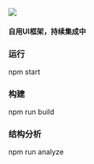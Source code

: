 [![](https://img.shields.io/endpoint?url=https://awards.antv.vision/k644606347-g6-contributor.json)](https://github.com/antvis/g6)

#### 自用UI框架，持续集成中
### 运行
npm start
### 构建
npm run build
### 结构分析
npm run analyze
